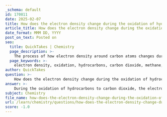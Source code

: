 ```yaml
---
_schema: default
id: 170811
date: 2025-02-07
title: How does the electron density change during the oxidation of hydrocarbons to carbon dioxide?
article_title: How does the electron density change during the oxidation of hydrocarbons to carbon dioxide?
date_format: MMM DD, YYYY
post_on_text: Posted on
seo:
  title: QuickTakes | Chemistry
  page_description: >-
    The process of how electron density around carbon atoms changes during the oxidation of hydrocarbons into carbon dioxide, detailing the decrease in electron density as hydrocarbons are oxidized.
  page_keywords: >-
    electron density, oxidation, hydrocarbons, carbon dioxide, methane, combustion, intermediate products, alcohols, aldehydes, carbon atom, electronegativity, oxidation state
author: QuickTakes
question: >-
    How does the electron density change during the oxidation of hydrocarbons to carbon dioxide?
answer: >-
    During the oxidation of hydrocarbons to carbon dioxide, the electron density around the carbon atoms changes significantly. Initially, in hydrocarbons like methane (CH₄), carbon is in a highly reduced state, meaning it has a high electron density due to its ability to attract electrons effectively. As the oxidation process occurs, carbon atoms lose electrons, which leads to a decrease in their electron density.\n\nHere's a breakdown of the changes in electron density during this process:\n\n1. **Initial State (Methane)**: In methane, the carbon atom is bonded to four hydrogen atoms. The electron density is relatively high around the carbon because it shares electrons with hydrogen, which are less electronegative. This results in a stable, low-energy state.\n\n2. **Oxidation Process**: As methane undergoes oxidation, it loses electrons. This can occur through various reactions, such as combustion, where methane reacts with oxygen. During this reaction, the carbon atom is oxidized, meaning it loses electrons and its oxidation state increases.\n\n3. **Formation of Intermediate Products**: As oxidation progresses, intermediate products such as alcohols or aldehydes may form. In these compounds, the electron density around the carbon atom decreases further as it forms bonds with more electronegative atoms (like oxygen), which pull electron density away from carbon.\n\n4. **Final State (Carbon Dioxide)**: Ultimately, when hydrocarbons are fully oxidized to carbon dioxide (CO₂), the carbon atom reaches its most oxidized state. In CO₂, carbon is bonded to two oxygen atoms, which are highly electronegative. This results in a significant reduction in electron density around the carbon atom, as the oxygen atoms attract the shared electrons more strongly than carbon does.\n\nIn summary, during the oxidation of hydrocarbons to carbon dioxide, the electron density around the carbon atoms decreases progressively as they lose electrons and form bonds with more electronegative atoms. This process illustrates the fundamental principles of oxidation and reduction, where the loss of electrons (oxidation) corresponds to a decrease in electron density.
subject: Chemistry
file_name: how-does-the-electron-density-change-during-the-oxidation-of-hydrocarbons-to-carbon-dioxide.md
url: /learn/chemistry/questions/how-does-the-electron-density-change-during-the-oxidation-of-hydrocarbons-to-carbon-dioxide
score: -1.0
---
```


&nbsp;